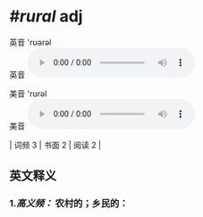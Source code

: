 # ***\#rural*** adj
英音 'rʊərəl  
英音
<audio src="./media/rural-B.aac" controls="controls"></audio>

美音 'rʊrəl  
美音
<audio src="./media/rural.aac" controls="controls"></audio>



| 词频 3 | 书面 2 | 阅读 2 |  

英文释义
---
### 1.*高义频：* **农村的；乡民的：**  



